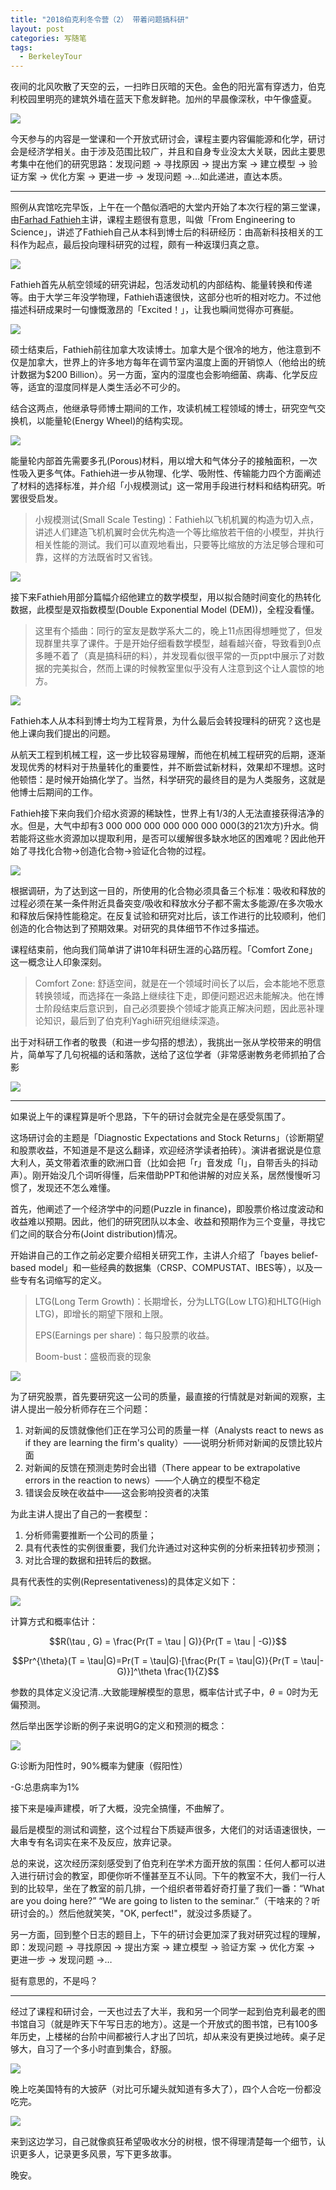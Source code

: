 ```yaml
---
title: "2018伯克利冬令营（2） 带着问题搞科研"
layout: post
categories: 写随笔
tags:
  - BerkeleyTour
---
```


夜间的北风吹散了天空的云，一扫昨日灰暗的天色。金色的阳光富有穿透力，伯克利校园里明亮的建筑外墙在蓝天下愈发鲜艳。加州的早晨像深秋，中午像盛夏。

<!--more-->

![](http://ohn6qfqhe.bkt.clouddn.com/day2-1.jpeg)

今天参与的内容是一堂课和一个开放式研讨会，课程主要内容偏能源和化学，研讨会是经济学相关。由于涉及范围比较广，并且和自身专业没太大关联，因此主要思考集中在他们的研究思路：发现问题 -> 寻找原因 -> 提出方案 -> 建立模型 -> 验证方案 -> 优化方案 -> 更进一步 -> 发现问题 ->…如此递进，直达本质。

---

照例从宾馆吃完早饭，上午在一个酷似酒吧的大堂内开始了本次行程的第三堂课，由[Farhad Fathieh](http://yaghi.berkeley.edu/cv/FarhadFathiehCV.pdf)主讲，课程主题很有意思，叫做「From Engineering to Science」，讲述了Fathieh自己从本科到博士后的科研经历：由高新科技相关的工科作为起点，最后投向理科研究的过程，颇有一种返璞归真之意。

![](http://ohn6qfqhe.bkt.clouddn.com/day2-2.jpeg)

Fathieh首先从航空领域的研究讲起，包活发动机的内部结构、能量转换和传递等。由于大学三年没学物理，Fathieh语速很快，这部分也听的相对吃力。不过他描述科研成果时一句慷慨激昂的「Excited！」，让我也瞬间觉得亦可赛艇。

![](http://ohn6qfqhe.bkt.clouddn.com/day2-3.jpeg)

硕士结束后，Fathieh前往加拿大攻读博士。加拿大是个很冷的地方，他注意到不仅是加拿大，世界上的许多地方每年在调节室内温度上面的开销惊人（他给出的统计数据为$200 Billion）。另一方面，室内的湿度也会影响细菌、病毒、化学反应等，适宜的湿度同样是人类生活必不可少的。

结合这两点，他继承导师博士期间的工作，攻读机械工程领域的博士，研究空气交换机，以能量轮(Energy Wheel)的结构实现。

![](http://ohn6qfqhe.bkt.clouddn.com/day2-4.jpeg)

能量轮内部首先需要多孔(Porous)材料，用以增大和气体分子的接触面积，一次性吸入更多气体。Fathieh进一步从物理、化学、吸附性、传输能力四个方面阐述了材料的选择标准，并介绍「小规模测试」这一常用手段进行材料和结构研究。听罢很受启发。

> 小规模测试(Small Scale Testing)：Fathieh以飞机机翼的构造为切入点，讲述人们建造飞机机翼时会优先构造一个等比缩放若干倍的小模型，并执行相关性能的测试。我们可以直观地看出，只要等比缩放的方法足够合理和可靠，这样的方法既省时又省钱。

![](http://ohn6qfqhe.bkt.clouddn.com/day2-5.jpeg)

接下来Fathieh用部分篇幅介绍他建立的数学模型，用以拟合随时间变化的热转化数据，此模型是双指数模型(Double Exponential Model (DEM))，全程没看懂。

>  这里有个插曲：同行的室友是数学系大二的，晚上11点困得想睡觉了，但发现群里共享了课件。于是开始仔细看数学模型，越看越兴奋，导致看到0点多睡不着了（真是搞科研的料），并发现看似很平常的一页ppt中展示了对数据的完美拟合，然而上课的时候教室里似乎没有人注意到这个让人震惊的地方。

![](http://ohn6qfqhe.bkt.clouddn.com/day2-6.jpeg)

Fathieh本人从本科到博士均为工程背景，为什么最后会转投理科的研究？这也是他上课向我们提出的问题。

从航天工程到机械工程，这一步比较容易理解，而他在机械工程研究的后期，逐渐发现优秀的材料对于热量转化的重要性，并不断尝试新材料，效果却不理想。这时他顿悟：是时候开始搞化学了。当然，科学研究的最终目的是为人类服务，这就是他博士后期间的工作。

Fathieh接下来向我们介绍水资源的稀缺性，世界上有1/3的人无法直接获得洁净的水。但是，大气中却有3 000 000 000 000 000 000 000(3的21次方)升水。倘若能将这些水资源加以提取利用，是否可以缓解很多缺水地区的困难呢？因此他开始了寻找化合物->创造化合物->验证化合物的过程。

![](http://ohn6qfqhe.bkt.clouddn.com/day2-7.jpeg)

根据调研，为了达到这一目的，所使用的化合物必须具备三个标准：吸收和释放的过程必须在某一条件附近具备突变/吸收和释放水分子都不需太多能源/在多次吸水和释放后保持性能稳定。在反复试验和研究对比后，该工作进行的比较顺利，他们创造的化合物达到了预期效果。对研究的具体细节不作过多描述。

课程结束前，他向我们简单讲了讲10年科研生涯的心路历程。「Comfort Zone」这一概念让人印象深刻。

> Comfort Zone: 舒适空间，就是在一个领域时间长了以后，会本能地不愿意转换领域，而选择在一条路上继续往下走，即便问题迟迟未能解决。他在博士阶段结束后意识到，自己必须要换个领域才能真正解决问题，因此恶补理论知识，最后到了伯克利Yaghi研究组继续深造。

出于对科研工作者的敬畏（和进一步勾搭的想法），我挑出一张从学校带来的明信片，简单写了几句祝福的话和落款，送给了这位学者（非常感谢教务老师抓拍了合影

![](http://ohn6qfqhe.bkt.clouddn.com/day2-8.jpg)

---

如果说上午的课程算是听个思路，下午的研讨会就完全是在感受氛围了。

这场研讨会的主题是「Diagnostic Expectations and Stock Returns」（诊断期望和股票收益，不知道是不是这么翻译，欢迎经济学读者拍砖）。演讲者据说是位意大利人，英文带着浓重的欧洲口音（比如会把「r」音发成「l」，自带舌头的抖动声）。刚开始没几个词听得懂，后来借助PPT和他讲解的对应关系，居然慢慢听习惯了，发现还不怎么难懂。

首先，他阐述了一个经济学中的问题(Puzzle in finance)，即股票价格过度波动和收益难以预期。因此，他们的研究团队以本金、收益和预期作为三个变量，寻找它们之间的联合分布(Joint distribution)情况。

开始讲自己的工作之前必定要介绍相关研究工作，主讲人介绍了「bayes belief-based model」和一些经典的数据集（CRSP、COMPUSTAT、IBES等），以及一些专有名词缩写的定义。

> LTG(Long Term Growth)：长期增长，分为LLTG(Low LTG)和HLTG(High LTG)，即增长的期望下限和上限。
>
> EPS(Earnings per share)：每只股票的收益。
>
> Boom-bust：盛极而衰的现象

![](http://ohn6qfqhe.bkt.clouddn.com/day2-9.jpg)

为了研究股票，首先要研究这一公司的质量，最直接的行情就是对新闻的观察，主讲人提出一般分析师存在三个问题：

1. 对新闻的反馈就像他们正在学习公司的质量一样（Analysts react to news as if they are learning the firm's quality）——说明分析师对新闻的反馈比较片面
2. 对新闻的反馈在预测走势时会出错（There appear to be extrapolative errors in the reaction to news）——个人确立的模型不稳定
3. 错误会反映在收益中——这会影响投资者的决策

为此主讲人提出了自己的一套模型：

1. 分析师需要推断一个公司的质量；
2. 具有代表性的实例很重要，我们允许通过对这种实例的分析来扭转初步预测；
3. 对比合理的数据和扭转后的数据。

具有代表性的实例(Representativeness)的具体定义如下：

![](http://ohn6qfqhe.bkt.clouddn.com/day2-10.jpg)

计算方式和概率估计：

$$R(\tau , G) = \frac{Pr(T = \tau | G)}{Pr(T = \tau | -G)}$$

$$Pr^{\theta}(T = \tau|G)=Pr(T = \tau|G)·[\frac{Pr(T = \tau|G)}{Pr(T = \tau|-G)}]^\theta \frac{1}{Z}$$

参数的具体定义没记清..大致能理解模型的意思，概率估计式子中，$\theta = 0$时为无偏预测。

然后举出医学诊断的例子来说明G的定义和预测的概念：

![](http://ohn6qfqhe.bkt.clouddn.com/day2-11.jpg)

G:诊断为阳性时，90%概率为健康（假阳性）

-G:总患病率为1%

接下来是噪声建模，听了大概，没完全搞懂，不曲解了。

最后是模型的测试和调整，这个过程台下质疑声很多，大佬们的对话语速很快，一大串专有名词实在来不及反应，放弃记录。

总的来说，这次经历深刻感受到了伯克利在学术方面开放的氛围：任何人都可以进入进行研讨会的教室，即便你听不懂甚至互不认同。下午的教室不大，我们一行人到的比较早，坐在了教室的前几排，一个组织者带着好奇打量了我们一番：“What are you doing here?” “We are going to listen to the seminar.”（干啥来的？听研讨会的。）然后他就笑笑，"OK, perfect!"，就没过多质疑了。

另一方面，回到整个日志的题目上，下午的研讨会更加深了我对研究过程的理解，即：发现问题 -> 寻找原因 -> 提出方案 -> 建立模型 -> 验证方案 -> 优化方案 -> 更进一步 -> 发现问题 ->…

挺有意思的，不是吗？

---

经过了课程和研讨会，一天也过去了大半，我和另一个同学一起到伯克利最老的图书馆自习（就是昨天下午写日志的地方）。这是一个开放式的图书馆，已有100多年历史，上楼梯的台阶中间都被行人才出了凹坑，却从来没有更换过地砖。桌子足够大，自习了一个多小时直到集合，舒服。

![](http://ohn6qfqhe.bkt.clouddn.com/day2-12.jpeg)

晚上吃美国特有的大披萨（对比可乐罐头就知道有多大了），四个人合吃一份都没吃完。

![](http://ohn6qfqhe.bkt.clouddn.com/day2-13.jpeg)

来到这边学习，自己就像疯狂希望吸收水分的树根，恨不得理清楚每一个细节，认识更多人，记录更多风景，写下更多故事。

晚安。